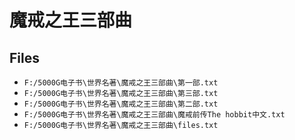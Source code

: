# 魔戒之王三部曲

## Files

- `F:/5000G电子书\世界名著\魔戒之王三部曲\第一部.txt`
- `F:/5000G电子书\世界名著\魔戒之王三部曲\第三部.txt`
- `F:/5000G电子书\世界名著\魔戒之王三部曲\第二部.txt`
- `F:/5000G电子书\世界名著\魔戒之王三部曲\魔戒前传The hobbit中文.txt`
- `F:/5000G电子书\世界名著\魔戒之王三部曲\files.txt`
